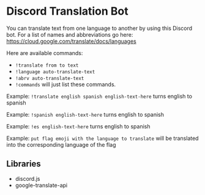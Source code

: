 # Discord Translation Bot

You can translate text from one language to another by using this Discord bot. 
For a list of names and abbreviations go here: https://cloud.google.com/translate/docs/languages 


Here are available commands:

- ```!translate from to text```
- ```!language auto-translate-text```
- ```!abrv auto-translate-text```
- ```!commands``` will just list these commands.

Example: `!translate english spanish english-text-here` turns english to spanish

Example: `!spanish english-text-here` turns english to spanish

Example: `!es english-text-here` turns english to spanish

Example: `put flag emoji with the language to translate` will be translated into the corresponding language of the flag


## Libraries
- discord.js
- google-translate-api
